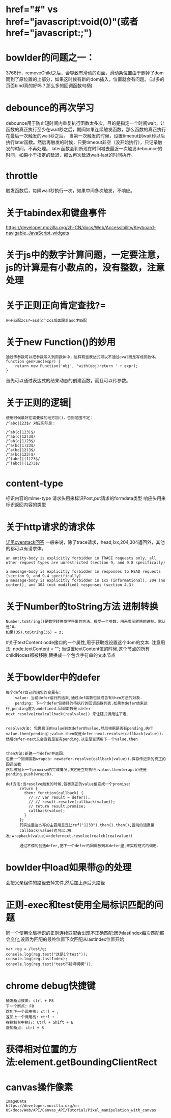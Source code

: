 # href="#" vs href="javascript:void(0)"(或者href="javascript:;")

# bowlder的问题之一：
3768行，removeChild之后，会导致有滑动的页面，滑动条位置由于删掉了dom而到了原位置的上部分，如果这时候有新的dom插入，位置就会有问题。（过多的页面bind真的好吗？那么多的回调函数句柄)

# debounce的再次学习
  debounce用于防止短时间内重复执行函数太多次，目的是指定一个时间wait，让函数的真正执行至少在wait秒之后，期间如果连续触发函数，那么函数的真正执行在最后一次触发的wait秒之后。
  当第一次触发的时候，设置timeout到wait秒以后执行later函数。然后再触发的时候，只要timeout非空（没开始执行），只记录触发的时间，不再处理。
  later函数会判断现在时间减去最近一次触发debounce的时间，如果小于指定的延迟，那么再次延迟wait-last的时间执行。
# throttle
 触发函数后，每隔wait秒执行一次，如果中间多次触发，不响应。

# 关于tabindex和键盘事件
https://developer.mozilla.org/zh-CN/docs/Web/Accessibility/Keyboard-navigable_JavaScript_widgets

# 关于js中的数字计算问题，一定要注意，js的计算是有小数点的，没有整数，注意处理

# 关于正则正向肯定查找?=
    用于匹配zcs?=asd仅当zcs后面跟着asd才匹配

# 关于new Function()的妙用
    通过传参数可以把参数写入到函数体中，这样有些表达式可以不通过eval而是写成函数体。
    function genFunc(expr) {
        return new Function('obj', 'with(obj)return ' + expr);
    }
首先可以通过表达式的结果动态的创建函数，而且可以传参数。

# 关于正则的逻辑|
    使用时候最好在需要或的地方加()，否则范围不定：
    /^abc|123$/ 对应实际是：

    /^ab(c|123)$/
    /^ab(c|12)3$/
    /^ab(c|1)23$/
    /^a(bc|1)23$/
    /^a(bc|12)3$/
    /^a(bc|123)$/
    /^(abc)|(1)23$/
    /^(abc)|(12)3$/
# content-type
 标识内容的mime-type
 请求头用来标识Post,put请求的formdata类型
 响应头用来标识返回内容的类型

# 关于http请求的请求体
[详见overstack回答](http://stackoverflow.com/questions/16339198/which-http-methods-require-a-body#answer-16339271)
    一般来说，除了trace请求，head,1xx,204,304返回外，其他的都可以有请求体。

    an entity-body is explicitly forbidden in TRACE requests only, all other request types are unrestricted (section 9, and 9.8 specifically)

    a message-body is explicitly forbidden in responses to HEAD requests (section 9, and 9.4 specifically)
    a message-body is explicitly forbidden in 1xx (informational), 204 (no content), and 304 (not modified) responses (section 4.3)

# 关于Number的toString方法  进制转换
    Number.toString()是数字转换成字符串的方法，接受一个参数，用来表示转换的进制。默认是10。
    如果(35).toString(36) = z;

#关于textContent
node接口的一个属性,用于获取或设置这个dom的文本.
注意用法:
node.textContent = "";
当设置textContent值的时候,这个节点的所有childNodes都被移除,替换成一个包含字符串的文本节点

# 关于bowlder中的defer
    每个defer自己的闭包的变量有:
        value: 当前defer运行的结果,通过def函数包装成含有then方法的对象.
        pending: 下一个defer包装好的待执行的回调函数列表.如果本defer结束运行,pending置为undefined.回调函数是:defer-next.resolve(realcallback(realvalue)) 来让链式调用往下走.


    resolve方法: 包裹真正的value到本defer的value,然后根据是否有pending,执行value.then(pending);value.then就是defer-next.resolve(callback(value)).然后defer-next又会查看是否有pending.决定是否调用下一个value.then
    

    then方法:新建一个defer并返回.
    包裹一个回调函数wrapcb: newdefer.resolve(callback(value)).保存传进来的真正的回调函数
    然后根据上一个promise的完成情况,决定是立刻执行:value.then(wrapcb)还是pending.push(wrapcb).

    def方法:当resolve触发的时候,包裹真正的value值变成一个promise:
          return {
            then: function(callback) {
              // // var result = defer();
              // // result.resolve(callback(value));
              // return result.promise;
              callback(value);
            }
          };
          其实这里这么写的主要用意是让ref("1233").then().then(),否则的话直接
          callback(value)也可以.触发:wrapback(value)=>defernext.resolve(realcb(realvalue))

          通过不停的创造defer,把下一个defer的回调放到本defer里,来实现链式的调用.
# bowlder中load如果带@的处理
  会把父亲组件的路径去掉文件,然后加上@后头路径

# 正则-exec和test使用全局标识匹配的问题
同一个使用全局标识的正则连续匹配会出现不正确匹配:因为lastIndex每次匹配都会变化,设置为匹配的最终位置下次匹配从lastIndex位置开始

    var reg = /test/g;
    console.log(reg.test("这是1个test"));
    console.log(reg.lastIndex);
    console.log(reg.test("test不错啊啊啊"));

# chrome debug快捷键

    触发断点效果: ctrl + F8
    下一个断点: F8
    跳到下一个调用栈: ctrl + ,
    返回上一个调用栈: ctrl + .
    在控制台中执行: Ctrl + Shift + E
    增加断点: ctrl + B

# 获得相对位置的方法:element.getBoundingClientRect
  
# canvas操作像素
    ImageData
    https://developer.mozilla.org/en-US/docs/Web/API/Canvas_API/Tutorial/Pixel_manipulation_with_canvas
